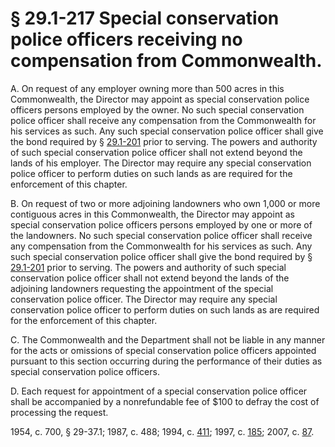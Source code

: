 # § 29.1-217 Special conservation police officers receiving no compensation from Commonwealth.

<p>A. On request of any employer owning more than 500 acres in this Commonwealth, the Director may appoint as special conservation police officers persons employed by the owner. No such special conservation police officer shall receive any compensation from the Commonwealth for his services as such. Any such special conservation police officer shall give the bond required by § <a href='http://law.lis.virginia.gov/vacode/29.1-201/'>29.1-201</a> prior to serving. The powers and authority of such special conservation police officer shall not extend beyond the lands of his employer. The Director may require any special conservation police officer to perform duties on such lands as are required for the enforcement of this chapter.</p><p>B. On request of two or more adjoining landowners who own 1,000 or more contiguous acres in this Commonwealth, the Director may appoint as special conservation police officers persons employed by one or more of the landowners. No such special conservation police officer shall receive any compensation from the Commonwealth for his services as such. Any such special conservation police officer shall give the bond required by § <a href='http://law.lis.virginia.gov/vacode/29.1-201/'>29.1-201</a> prior to serving. The powers and authority of such special conservation police officer shall not extend beyond the lands of the adjoining landowners requesting the appointment of the special conservation police officer. The Director may require any special conservation police officer to perform duties on such lands as are required for the enforcement of this chapter.</p><p>C. The Commonwealth and the Department shall not be liable in any manner for the acts or omissions of special conservation police officers appointed pursuant to this section occurring during the performance of their duties as special conservation police officers.</p><p>D. Each request for appointment of a special conservation police officer shall be accompanied by a nonrefundable fee of $100 to defray the cost of processing the request.</p><p>1954, c. 700, § 29-37.1; 1987, c. 488; 1994, c. <a href='http://lis.virginia.gov/cgi-bin/legp604.exe?941+ful+CHAP0411'>411</a>; 1997, c. <a href='http://lis.virginia.gov/cgi-bin/legp604.exe?971+ful+CHAP0185'>185</a>; 2007, c. <a href='http://lis.virginia.gov/cgi-bin/legp604.exe?071+ful+CHAP0087'>87</a>.</p>